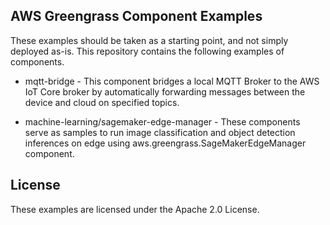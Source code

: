 ## AWS Greengrass Component Examples

These examples should be taken as a starting point, and not simply deployed as-is.
This repository contains the following examples of components. 

- mqtt-bridge - This component bridges a local MQTT Broker to the AWS IoT Core broker by automatically forwarding
 messages between the device and cloud on specified topics.

- machine-learning/sagemaker-edge-manager - These components serve as samples to run image classification and object detection inferences on edge using aws.greengrass.SageMakerEdgeManager component. 

## License

These examples are licensed under the Apache 2.0 License. 
